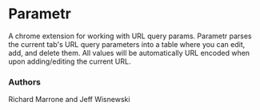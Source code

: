 # Parametr
A chrome extension for working with URL query params. Parametr parses the current tab's URL query parameters into a table where you can edit, add, and delete them. All values will be automatically URL encoded when upon adding/editing the current URL.

### Authors
Richard Marrone and Jeff Wisnewski